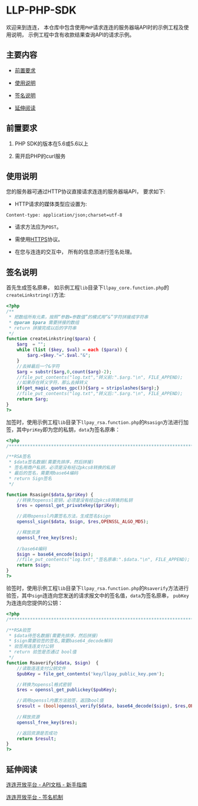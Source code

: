 # LLP-PHP-SDK

欢迎来到连连， 本仓库中包含使用```PHP```请求连连的服务器端API时的示例工程及使用说明， 示例工程中含有收款结果查询API的请求示例。

## 主要内容

* [前置要求](#前置要求)

* [使用说明](#使用说明)

* [签名说明](#签名说明)

* [延伸阅读](#延伸阅读)


## 前置要求

1. PHP SDK的版本在5.6或5.6以上

2. 需开启PHP的curl服务

## 使用说明

您的服务器可通过HTTP协议直接请求连连的服务器端API， 要求如下:

* HTTP请求的媒体类型应设置为:

```text
Content-type: application/json;charset=utf-8
```

* 请求方法应为```POST```。

* 需使用[HTTPS](https://baike.baidu.com/item/https/285356?fr=aladdin)协议。

* 在您与连连的交互中， 所有的信息须进行签名处理。

## 签名说明

首先生成签名原串， 如示例工程```lib```目录下```llpay_core.function.php```的```createLinkstring()```方法:

```php
<?php
/**
 * 把数组所有元素，按照“参数=参数值”的模式用“&”字符拼接成字符串
 * @param $para 需要拼接的数组
 * return 拼接完成以后的字符串
 */
function createLinkstring($para) {
	$arg  = "";
	while (list ($key, $val) = each ($para)) {
		$arg.=$key."=".$val."&";
	}
	//去掉最后一个&字符
	$arg = substr($arg,0,count($arg)-2);
	//file_put_contents("log.txt","转义前:".$arg."\n", FILE_APPEND);
	//如果存在转义字符，那么去掉转义
	if(get_magic_quotes_gpc()){$arg = stripslashes($arg);}
	//file_put_contents("log.txt","转义后:".$arg."\n", FILE_APPEND);
	return $arg;
}
?>
```


加签时，使用示例工程```lib```目录下```llpay_rsa.function.php```的```Rsasign```方法进行加签，其中```priKey```即为您的私钥，```data```为签名原串：

```php
<?php
/********************************************************************************/

/**RSA签名
 * $data签名数据(需要先排序，然后拼接)
 * 签名用商户私钥，必须是没有经过pkcs8转换的私钥
 * 最后的签名，需要用base64编码
 * return Sign签名
 */

function Rsasign($data,$priKey) {
	//转换为openssl密钥，必须是没有经过pkcs8转换的私钥
    $res = openssl_get_privatekey($priKey);

	//调用openssl内置签名方法，生成签名$sign
    openssl_sign($data, $sign, $res,OPENSSL_ALGO_MD5);

	//释放资源
    openssl_free_key($res);
    
	//base64编码
	$sign = base64_encode($sign);
	//file_put_contents("log.txt","签名原串:".$data."\n", FILE_APPEND);
    return $sign;
}
?>
```

验签时，使用示例工程```lib```目录下```llpay_rsa.function.php```的```Rsaverify```方法进行验签，其中```sign```连连向您发送的请求报文中的签名值，```data```为签名原串， ```pubKey```为连连向您提供的公钥：

```php
<?php
/********************************************************************************/

/**RSA验签
 * $data待签名数据(需要先排序，然后拼接)
 * $sign需要验签的签名,需要base64_decode解码
 * 验签用连连支付公钥
 * return 验签是否通过 bool值
 */
function Rsaverify($data, $sign)  {
	//读取连连支付公钥文件
	$pubKey = file_get_contents('key/llpay_public_key.pem');

	//转换为openssl格式密钥
    $res = openssl_get_publickey($pubKey);

	//调用openssl内置方法验签，返回bool值
    $result = (bool)openssl_verify($data, base64_decode($sign), $res,OPENSSL_ALGO_MD5);
	
	//释放资源
    openssl_free_key($res);

	//返回资源是否成功
    return $result;
}
?>
```

## 延伸阅读

[连连开放平台 - API文档 - 新手指南](https://zealous-kare-7abde4.netlify.com/apis/get-started)

[连连开放平台 - 签名机制](https://zealous-kare-7abde4.netlify.com/docs/development/signature-overview)